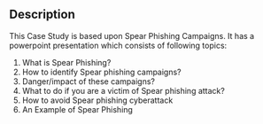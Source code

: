 ## Description
This Case Study is based upon Spear Phishing Campaigns. It has a powerpoint presentation which consists of following topics:

1. What is Spear Phishing? 
2. How to identify Spear phishing campaigns?
3. Danger/impact of these campaigns?
4. What to do if you are a victim of Spear phishing attack?
5. How to avoid Spear phishing cyberattack 
6. An Example of Spear Phishing

